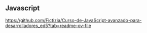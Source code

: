 ## Javascript

https://github.com/Fictizia/Curso-de-JavaScript-avanzado-para-desarrolladores_ed5?tab=readme-ov-file
